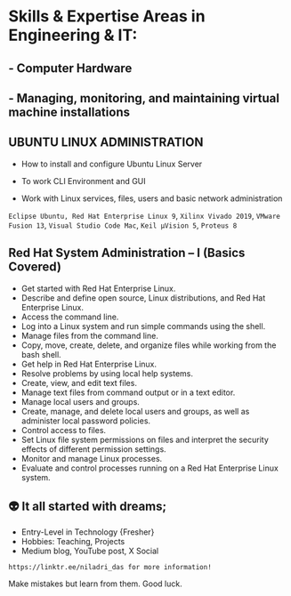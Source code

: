 # Skills & Expertise Areas in Engineering & IT:

## - Computer Hardware
## - Managing, monitoring, and maintaining virtual machine installations

## UBUNTU LINUX ADMINISTRATION

- How to install and configure Ubuntu Linux Server

- To work CLI Environment and GUI

- Work with Linux services, files, users and basic network administration

`Eclipse Ubuntu, Red Hat Enterprise Linux 9`, `Xilinx Vivado 2019`, `VMware Fusion 13`, `Visual Studio Code Mac`, `Keil µVision 5`, `Proteus 8`

## Red Hat System Administration – I (Basics Covered)
- Get started with Red Hat Enterprise Linux.
- Describe and define open source, Linux distributions, and Red Hat Enterprise Linux.
- Access the command line.
- Log into a Linux system and run simple commands using the shell.
- Manage files from the command line.
- Copy, move, create, delete, and organize files while working from the bash shell.
- Get help in Red Hat Enterprise Linux.
- Resolve problems by using local help systems.
- Create, view, and edit text files.
- Manage text files from command output or in a text editor.
- Manage local users and groups.
- Create, manage, and delete local users and groups, as well as administer local password policies.
- Control access to files.
- Set Linux file system permissions on files and interpret the security effects of different permission settings.
- Monitor and manage Linux processes.
- Evaluate and control processes running on a Red Hat Enterprise Linux system.

## 👽 It all started with dreams;

- Entry-Level in Technology {Fresher}
- Hobbies: Teaching, Projects
- Medium blog, YouTube post, X Social

`https://linktr.ee/niladri_das for more information!`

Make mistakes but learn from them. Good luck.

